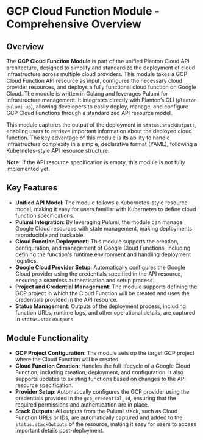 # GCP Cloud Function Module - Comprehensive Overview

## Overview

The **GCP Cloud Function Module** is part of the unified Planton Cloud API architecture, designed to simplify and standardize the deployment of cloud infrastructure across multiple cloud providers. This module takes a GCP Cloud Function API resource as input, configures the necessary cloud provider resources, and deploys a fully functional cloud function on Google Cloud. The module is written in Golang and leverages Pulumi for infrastructure management. It integrates directly with Planton’s CLI (`planton pulumi up`), allowing developers to easily deploy, manage, and configure GCP Cloud Functions through a standardized API resource model.

This module captures the output of the deployment in `status.stackOutputs`, enabling users to retrieve important information about the deployed cloud function. The key advantage of this module is its ability to handle infrastructure complexity in a simple, declarative format (YAML), following a Kubernetes-style API resource structure. 

**Note:** If the API resource specification is empty, this module is not fully implemented yet.

## Key Features

- **Unified API Model**: The module follows a Kubernetes-style resource model, making it easy for users familiar with Kubernetes to define cloud function specifications.
- **Pulumi Integration**: By leveraging Pulumi, the module can manage Google Cloud resources with state management, making deployments reproducible and trackable.
- **Cloud Function Deployment**: This module supports the creation, configuration, and management of Google Cloud Functions, including defining the function's runtime environment and handling deployment logistics.
- **Google Cloud Provider Setup**: Automatically configures the Google Cloud provider using the credentials specified in the API resource, ensuring a seamless authentication and setup process.
- **Project and Credential Management**: The module supports defining the GCP project in which the Cloud Function will be created and uses the credentials provided in the API resource.
- **Status Management**: Outputs of the deployment process, including function URLs, runtime logs, and other operational details, are captured in `status.stackOutputs`.

## Module Functionality

- **GCP Project Configuration**: The module sets up the target GCP project where the Cloud Function will be created.
- **Cloud Function Creation**: Handles the full lifecycle of a Google Cloud Function, including creation, deployment, and configuration. It also supports updates to existing functions based on changes to the API resource specification.
- **Provider Setup**: Automatically configures the GCP provider using the credentials provided in the `gcp_credential_id`, ensuring that the required permissions and authentication are in place.
- **Stack Outputs**: All outputs from the Pulumi stack, such as Cloud Function URLs or IDs, are automatically captured and added to the `status.stackOutputs` of the resource, making it easy for users to access important details post-deployment.
